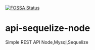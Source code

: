[![FOSSA Status](https://app.fossa.com/api/projects/git%2Bgithub.com%2FGuillerbr%2Fapi-sequelize-node.svg?type=small)](https://app.fossa.com/projects/git%2Bgithub.com%2FGuillerbr%2Fapi-sequelize-node?ref=badge_small)

# api-sequelize-node
Simple REST API Node,Mysql,Sequelize

